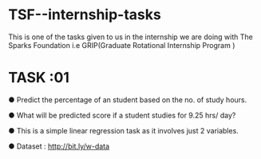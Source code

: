 # TSF--internship-tasks

This is one of the tasks given to us in the internship we are doing with The Sparks Foundation i.e GRIP(Graduate Rotational Internship Program )

# TASK :01

● Predict the percentage of an student based on the no. of study hours.

● What will be predicted score if a student studies for 9.25 hrs/ day?

● This is a simple linear regression task as it involves just 2 variables.

● Dataset : http://bit.ly/w-data


